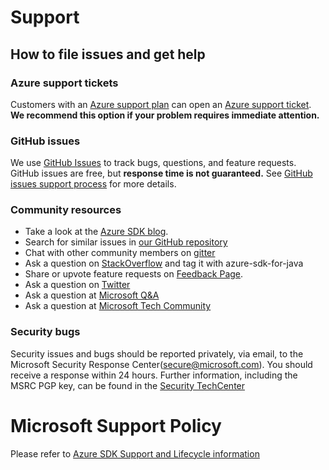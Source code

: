 # Support

## How to file issues and get help  

### Azure support tickets

Customers with an [Azure support plan](https://azure.microsoft.com/support/options/) can open an [Azure support ticket](https://azure.microsoft.com/support/create-ticket/).
**We recommend this option if your problem requires immediate attention.**

### GitHub issues

We use [GitHub Issues](https://github.com/Azure/azure-sdk-for-java/issues/new/choose) to track bugs, questions, and feature requests.
GitHub issues are free, but **response time is not guaranteed.** See [GitHub issues support process](https://devblogs.microsoft.com/azure-sdk/github-issue-support-process/) for more details.

### Community resources
- Take a look at the [Azure SDK blog](https://devblogs.microsoft.com/azure-sdk/).
- Search for similar issues in [our GitHub repository](https://github.com/Azure/azure-sdk-for-java/issues)
- Chat with other community members on [gitter](https://gitter.im/Azure/azure-sdk-for-java?source=orgpage)
- Ask a question on [StackOverflow](https://stackoverflow.com/questions/tagged/azure-sdk-for-java) and tag it with azure-sdk-for-java
- Share or upvote feature requests on [Feedback Page](https://feedback.azure.com/forums/34192--general-feedback).
- Ask a question on [Twitter](https://twitter.com/AzureSDK)
- Ask a question at [Microsoft Q&A](https://docs.microsoft.com/answers/products/azure?WT.mc_id=Portal-Microsoft_Azure_Support&product=all)
- Ask a question at [Microsoft Tech Community](https://techcommunity.microsoft.com/t5/azure/ct-p/Azure)

### Security bugs
Security issues and bugs should be reported privately, via email, to the Microsoft Security Response Center(secure@microsoft.com). 
You should receive a response within 24 hours. 
Further information, including the MSRC PGP key, can be found in the [Security TechCenter](https://www.microsoft.com/msrc/faqs-report-an-issue?rtc=1)

# Microsoft Support Policy

Please refer to [Azure SDK Support and Lifecycle information](https://azure.github.io/azure-sdk/policies_support.html)

